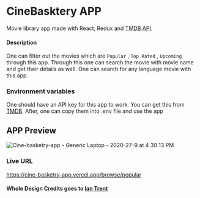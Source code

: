 # CineBasktery APP
Movie library app made with React, Redux and [TMDB API](https://developers.themoviedb.org/3/getting-started/introduction).

#### Description
One can filter out the movies which are `Popular` , `Top Rated` , `Upcoming` through this app. Through
 this one can search the movie with movie name and get their details as well. One can search for any language movie with this app.
 
### Environment variables
One should have an API key for this app to work. You can get this from [TMDB](https://www.themoviedb.org/documentation/api). 
After, one can copy them into .env file and use the app

## APP Preview
![Cine-basketry-app - Generic Laptop - 2020-27-9 at 4 30 13 PM](https://user-images.githubusercontent.com/65386350/94363616-0830f580-00e1-11eb-9ffb-9dffcd9239e9.jpg)


### Live URL
https://cine-basketry-app.vercel.app/browse/popular


#### Whole Design Credits goes to [Ian Trent](https://moviac.iantrent.com/)

